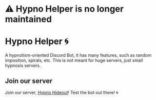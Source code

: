 # ⚠️ Hypno Helper is no longer maintained

# Hypno Helper 🌀
A hypnotism-oriented Discord Bot, it has many features, such as random imposition, spirals, etc. 
This is not meant for huge servers, just small hypnosis servers. 

## Join our server
Join our server, [Hypno Hideout](https://discord.gg/6Vcjsx8jA6)! Test the bot out there! 🌀